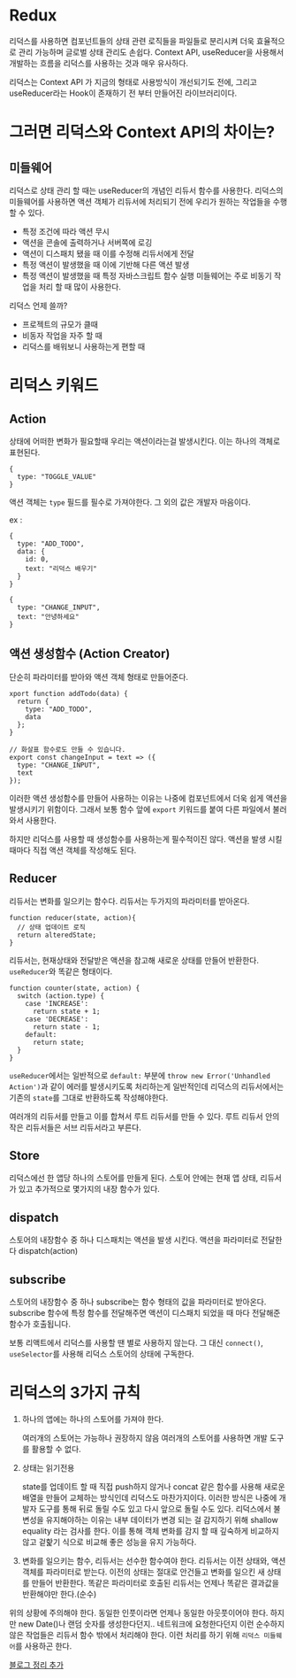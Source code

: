 # Redux

리덕스를 사용하면 컴포넌트들의 상태 관련 로직들을 파일들로 분리시켜 더욱 효율적으로 관리 가능하며 글로벌 상태 관리도 손쉽다.
Context API, useReducer을 사용해서 개발하는 흐름을 리덕스를 사용하는 것과 매우 유사하다.

리덕스는 Context API 가 지금의 형태로 사용방식이 개선되기도 전에, 그리고 useReducer라는 Hook이 존재하기 전 부터 만들어진 라이브러리이다.

# 그러면 리덕스와 Context API의 차이는?

## 미들웨어

리덕스로 상태 관리 할 때는 useReducer의 개념인 리듀서 함수를 사용한다. 리덕스의 미들웨어를 사용하면 액션 객체가 리듀서에 처리되기 전에 우리가 원하는 작업들을 수행 할 수 있다.

- 특정 조건에 따라 액션 무시
- 액션을 콘솔에 출력하거나 서버쪽에 로깅
- 액션이 디스패치 됐을 때 이를 수정해 리듀서에게 전달
- 특정 액션이 발생했을 때 이에 기반해 다른 액션 발생
- 특정 액션이 발생했을 때 특정 자바스크립트 함수 실행
  미들웨어는 주로 비동기 작업을 처리 할 때 많이 사용한다.

리덕스 언제 쓸까?

- 프로젝트의 규모가 클때
- 비동자 작업을 자주 할 때
- 리덕스를 배워보니 사용하는게 편할 때

# 리덕스 키워드

## Action

상태에 어떠한 변화가 필요할때 우리는 액션이라는걸 발생시킨다. 이는 하나의 객체로 표현된다.

```
{
  type: "TOGGLE_VALUE"
}
```

액션 객체는 `type` 필드를 필수로 가져야한다. 그 외의 값은 개발자 마음이다.

ex :

```
{
  type: "ADD_TODO",
  data: {
    id: 0,
    text: "리덕스 배우기"
  }
}
```

```
{
  type: "CHANGE_INPUT",
  text: "안녕하세요"
}
```

## 액션 생성함수 (Action Creator)

단순히 파라미터를 받아와 액션 객체 형태로 만들어준다.

```
xport function addTodo(data) {
  return {
    type: "ADD_TODO",
    data
  };
}

// 화살표 함수로도 만들 수 있습니다.
export const changeInput = text => ({
  type: "CHANGE_INPUT",
  text
});
```

이러한 액션 생성함수를 만들어 사용하는 이유는 나중에 컴포넌트에서 더욱 쉽게 액션을 발생시키기 위함이다. 그래서 보통 함수 앞에 `export` 키워드를 붙여 다른 파일에서 불러와서 사용한다.

하지만 리덕스를 사용할 때 생성함수를 사용하는게 필수적이진 않다. 액션을 발생 시킬 때마다 직접 액션 객체를 작성해도 된다.

## Reducer

리듀서는 변화를 일으키는 함수다.
리듀서는 두가지의 파라미터를 받아온다.

```
function reducer(state, action){
  // 상태 업데이트 로직
  return alteredState;
}
```

리듀서는, 현재상태와 전달받은 액션을 참고해 새로운 상태를 만들어 반환한다. `useReducer`와 똑같은 형태이다.

```
function counter(state, action) {
  switch (action.type) {
    case 'INCREASE':
      return state + 1;
    case 'DECREASE':
      return state - 1;
    default:
      return state;
  }
}
```

`useReducer`에서는 일반적으로 `default:` 부분에 `throw new Error('Unhandled Action')`과 같이 에러를 발생시키도록 처리하는게 일반적인데 리덕스의 리듀서에서는 기존의 `state`를 그대로 반환하도록 작성해야한다.

여러개의 리듀서를 만들고 이를 합쳐서 루트 리듀서를 만들 수 있다. 루트 리듀서 안의 작은 리듀서들은 서브 리듀서라고 부른다.

## Store

리덕스에선 한 앱당 하나의 스토어를 만들게 된다.
스토어 안에는 현재 앱 상태, 리듀서가 있고 추가적으로 몇가지의 내장 함수가 있다.

## dispatch

스토어의 내장함수 중 하나 디스패치는 액션을 발생 시킨다.
액션을 파라미터로 전달한다 dispatch(action)

## subscribe

스토어의 내장함수 중 하나 subscribe는 함수 형태의 값을 파라미터로 받아온다. subscribe 함수에 특정 함수를 전달해주면 액션이 디스패치 되었을 때 마다 전달해준 함수가 호출됩니다.

보통 리액트에서 리덕스를 사용할 땐 별로 사용하지 않는다.
그 대신 `connect()`, `useSelector`를 사용해 리덕스 스토어의 상태에 구독한다.

# 리덕스의 3가지 규칙

1. 하나의 앱에는 하나의 스토어를 가져야 한다.

   여러개의 스토어는 가능하나 권장하지 않음
   여러개의 스토어를 사용하면 개발 도구를 활용할 수 없다.

2. 상태는 읽기전용

   state를 업데이트 할 때 직접 push하지 않거나 concat 같은 함수를 사용해 새로운 배열을 만들어 교체하는 방식인데 리덕스도 마찬가지이다.
   이러한 방식은 나중에 개발자 도구를 통해 뒤로 돌릴 수도 있고 다시 앞으로 돌릴 수도 있다.
   리덕스에서 불변성을 유지해야하는 이유는 내부 데이터가 변경 되는 걸 감지하기 위해 shallow equality 라는 검사를 한다. 이를 통해 객체 변화를 감지 할 때 깊숙하게 비교하지 않고 겉핥기 식으로 비교해 좋은 성능을 유지 가능하다.

3. 변화를 일으키는 함수, 리듀서는 선수한 함수여야 한다.
   리듀서는 이전 상태와, 액션 객체를 파라미터로 받는다.
   이전의 상태는 절대로 안건들고 변화를 일으킨 새 상태를 만들어 반환한다.
   똑같은 파라미터로 호출된 리듀서는 언제나 똑같은 결과값을 반환해야만 한다.(순수)

위의 상황에 주의해야 한다. 동일한 인풋이라면 언제나 동일한 아웃풋이어야 한다. 하지만 new Date()나 랜덤 숫자를 생성한다던지.. 네트워크에 요청한다던지 이런 순수하지 않은 작업들은 리듀서 함수 밖에서 처리해야 한다. 이런 처리를 하기 위해 `리덕스 미들웨어`를 사용하곤 한다.

[블로그 정리 추가](https://velog.io/@psb7391/%EB%A6%AC%EC%95%A1%ED%8A%B8-%EB%A6%AC%EB%8D%95%EC%8A%A4-%EC%A0%95%EB%A6%AC/)
